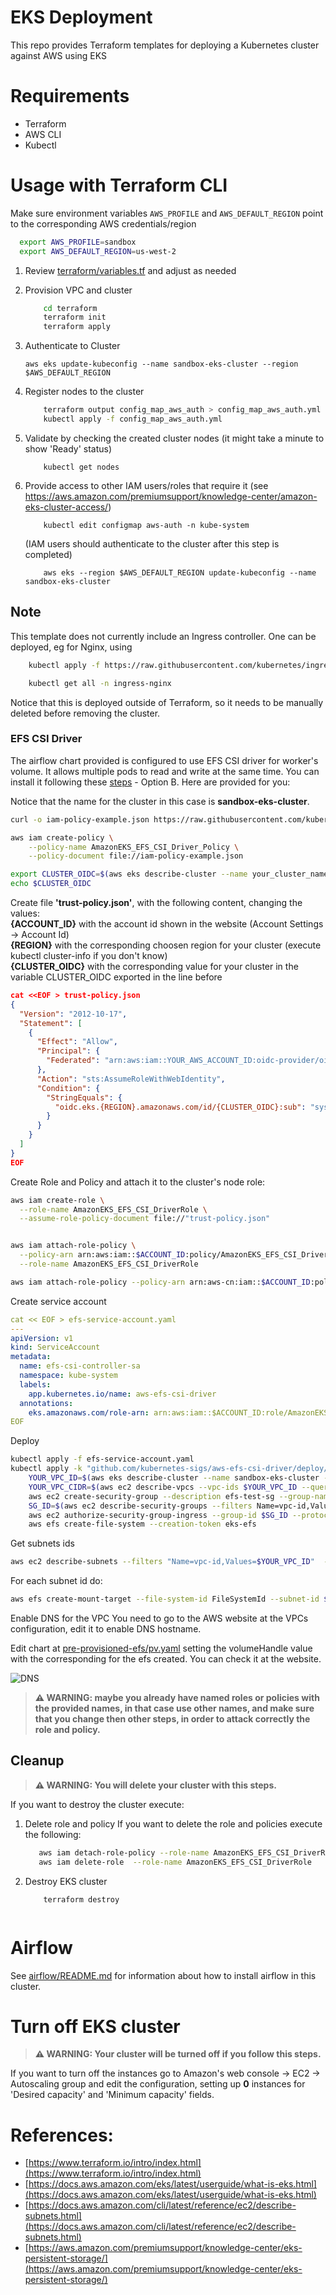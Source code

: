 # EKS Deployment

This repo provides Terraform templates for deploying a Kubernetes cluster against AWS using EKS

# Requirements

* Terraform
* AWS CLI
* Kubectl

# Usage with Terraform CLI

Make sure environment variables `AWS_PROFILE` and `AWS_DEFAULT_REGION` point to the corresponding AWS credentials/region

```bash
  export AWS_PROFILE=sandbox 
  export AWS_DEFAULT_REGION=us-west-2
```

1. Review [terraform/variables.tf](terraform/variables.tf) and adjust as needed    
2. Provision VPC and cluster

	```bash
		cd terraform
		terraform init
		terraform apply
	```            
 
3. Authenticate to Cluster        
	```
	aws eks update-kubeconfig --name sandbox-eks-cluster --region $AWS_DEFAULT_REGION
	```
4. Register nodes to the cluster

	```bash
		terraform output config_map_aws_auth > config_map_aws_auth.yml
		kubectl apply -f config_map_aws_auth.yml
	```

5. Validate by checking the created cluster nodes (it might take a minute to show 'Ready' status)

	```
		kubectl get nodes
	```

6. Provide access to other IAM users/roles that require it (see https://aws.amazon.com/premiumsupport/knowledge-center/amazon-eks-cluster-access/)
	
	```
		kubectl edit configmap aws-auth -n kube-system
	```
	(IAM users should authenticate to the cluster after this step is completed)

	```
		aws eks --region $AWS_DEFAULT_REGION update-kubeconfig --name sandbox-eks-cluster
	```

## Note       
This template does not currently include an Ingress controller. One can be deployed, eg for Nginx, using

```bash
	kubectl apply -f https://raw.githubusercontent.com/kubernetes/ingress-nginx/controller-0.32.0/deploy/static/provider/aws/deploy.yaml
```
```bash 
	kubectl get all -n ingress-nginx 
```
Notice that this is deployed outside of Terraform, so it needs to be manually deleted before removing the cluster.

### EFS CSI Driver       
The airflow chart provided is configured to use EFS CSI driver for worker's volume. It allows multiple pods to read and write at the same time. You can install it following these [steps](https://aws.amazon.com/premiumsupport/knowledge-center/eks-persistent-storage/) - Option B. Here are provided for you: 

Notice that the name for the cluster in this case is **sandbox-eks-cluster**. 

```bash
curl -o iam-policy-example.json https://raw.githubusercontent.com/kubernetes-sigs/aws-efs-csi-driver/v1.2.0/docs/iam-policy-example.json

aws iam create-policy \
    --policy-name AmazonEKS_EFS_CSI_Driver_Policy \
    --policy-document file://iam-policy-example.json

export CLUSTER_OIDC=$(aws eks describe-cluster --name your_cluster_name --query "cluster.identity.oidc.issuer" --output text)
echo $CLUSTER_OIDC
```

Create file **'trust-policy.json'**, with the following content, changing the values:      
 **{ACCOUNT\_ID}** with the account id shown in the website (Account Settings -> Account Id)        
 **{REGION}** with the corresponding choosen region for your cluster (execute kubectl cluster-info if you don't know)       
 **{CLUSTER\_OIDC}** with the corresponding value for your cluster in the variable CLUSTER_OIDC exported in the line before     
         
```json
cat <<EOF > trust-policy.json
{
  "Version": "2012-10-17",
  "Statement": [
    {
      "Effect": "Allow",
      "Principal": {
        "Federated": "arn:aws:iam::YOUR_AWS_ACCOUNT_ID:oidc-provider/oidc.eks.{REGION}.amazonaws.com/id/{CLUSTER_OIDC}>"
      },
      "Action": "sts:AssumeRoleWithWebIdentity",
      "Condition": {
        "StringEquals": {
          "oidc.eks.{REGION}.amazonaws.com/id/{CLUSTER_OIDC}:sub": "system:serviceaccount:kube-system:efs-csi-controller-sa"
        }
      }
    }
  ]
}
EOF
```

Create Role and Policy and attach it to the cluster's node role:  

```bash 
aws iam create-role \
  --role-name AmazonEKS_EFS_CSI_DriverRole \
  --assume-role-policy-document file://"trust-policy.json"


aws iam attach-role-policy \
  --policy-arn arn:aws:iam::$ACCOUNT_ID:policy/AmazonEKS_EFS_CSI_Driver_Policy \
  --role-name AmazonEKS_EFS_CSI_DriverRole  

aws iam attach-role-policy --policy-arn arn:aws-cn:iam::$ACCOUNT_ID:policy/AmazonEKS_EFS_CSI_Driver_Policy --role-name sandbox-eks-node-role

```

Create service account 
```yaml
cat << EOF > efs-service-account.yaml
---
apiVersion: v1
kind: ServiceAccount
metadata:
  name: efs-csi-controller-sa
  namespace: kube-system
  labels:
    app.kubernetes.io/name: aws-efs-csi-driver
  annotations:
    eks.amazonaws.com/role-arn: arn:aws:iam::$ACCOUNT_ID:role/AmazonEKS_EFS_CSI_DriverRole
EOF
```

Deploy 
```bash
kubectl apply -f efs-service-account.yaml
kubectl apply -k "github.com/kubernetes-sigs/aws-efs-csi-driver/deploy/kubernetes/overlays/stable/ecr/?ref=release-1.1"
	YOUR_VPC_ID=$(aws eks describe-cluster --name sandbox-eks-cluster --query "cluster.resourcesVpcConfig.vpcId" --output text)
	YOUR_VPC_CIDR=$(aws ec2 describe-vpcs --vpc-ids $YOUR_VPC_ID --query "Vpcs[].CidrBlock" --output text)
	aws ec2 create-security-group --description efs-test-sg --group-name efs-sg --vpc-id $YOUR_VPC_ID
	SG_ID=$(aws ec2 describe-security-groups --filters Name=vpc-id,Values=vpc-07f0467262e1d713c Name=group-name,Values=efs-sg --query "SecurityGroups[*].{ID:GroupId}" --output text)
	aws ec2 authorize-security-group-ingress --group-id $SG_ID --protocol tcp --port 2049 --cidr $YOUR_VPC_CIDR
	aws efs create-file-system --creation-token eks-efs
```

Get subnets ids 
```bash
aws ec2 describe-subnets --filters "Name=vpc-id,Values=$YOUR_VPC_ID"  --query "Subnets[*].{ID:SubnetId} --output text
```
For each subnet id do:
```bash 
aws efs create-mount-target --file-system-id FileSystemId --subnet-id $SubnetID --security-group $SG_ID
```

Enable DNS for the VPC
You need to go to the AWS website at the VPCs configuration, edit it to enable DNS hostname. 

Edit chart at [pre-provisioned-efs/pv.yaml](pre-provisioned-efs/pv.yaml) setting the volumeHandle value with the corresponding for the efs created. You can check it at the website. 

![DNS](images/DNS.png)

> **⚠ WARNING: maybe you already have named roles or policies with the provided names, in that case use other names, and make sure that you change then other steps, in order to attack correctly the role and policy.** 


## Cleanup   
> **⚠ WARNING: You will delete your cluster with this steps.**  

If you want to destroy the cluster execute:

1. Delete role and policy
If you want to delete the role and policies execute the following:      

	```bash 
	   aws iam detach-role-policy --role-name AmazonEKS_EFS_CSI_DriverRole --policy-arn arn:aws-cn:iam::${ACCOUNT_ID}:policy/AmazonEKS_EFS_CSI_Driver_Policy 
	   aws iam delete-role  --role-name AmazonEKS_EFS_CSI_DriverRole 
	```

3. Destroy EKS cluster        

	```
		terraform destroy
		
	```

# Airflow
See [airflow/README.md](airflow/README.md) for information about how to install airflow in this cluster. 


# Turn off EKS cluster
> **⚠ WARNING: Your cluster will be turned off if you follow this steps.**  

If you want to turn off the instances go to Amazon's web console -> EC2 -> Autoscaling group and edit the configuration, setting up **0** instances for 'Desired capacity' and 'Minimum capacity' fields.     



# References: 

* [https://www.terraform.io/intro/index.html](https://www.terraform.io/intro/index.html)
* [https://docs.aws.amazon.com/eks/latest/userguide/what-is-eks.html](https://docs.aws.amazon.com/eks/latest/userguide/what-is-eks.html)
* [https://docs.aws.amazon.com/cli/latest/reference/ec2/describe-subnets.html](https://docs.aws.amazon.com/cli/latest/reference/ec2/describe-subnets.html)
* [https://aws.amazon.com/premiumsupport/knowledge-center/eks-persistent-storage/](https://aws.amazon.com/premiumsupport/knowledge-center/eks-persistent-storage/)

